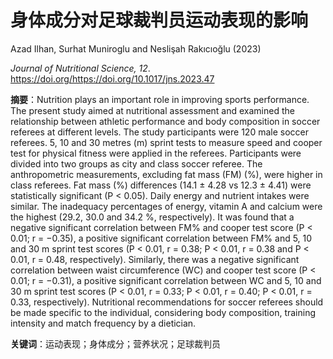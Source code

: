 # 身体成分对足球裁判员运动表现的影响

Azad Ilhan, Surhat Muniroglu and Neslişah Rakıcıoğlu (2023)

*Journal of Nutritional Science, 12*. <https://doi.org/https://doi.org/10.1017/jns.2023.47>

**摘要**：Nutrition plays an important role in improving sports performance. The present study aimed at nutritional assessment and examined the relationship between athletic performance and body composition in soccer referees at different levels. The study participants were 120 male soccer referees. 5, 10 and 30 metres (m) sprint tests to measure speed and cooper test for physical fitness were applied in the referees. Participants were divided into two groups as city and class soccer referee. The anthropometric measurements, excluding fat mass (FM) (%), were higher in class referees. Fat mass (%) differences (14.1 ± 4.28 vs 12.3 ± 4.41) were statistically significant (P < 0.05). Daily energy and nutrient intakes were similar. The inadequacy percentages of energy, vitamin A and calcium were the highest (29.2, 30.0 and 34.2 %, respectively). It was found that a negative significant correlation between FM% and cooper test score (P < 0.01; r = −0.35), a positive significant correlation between FM% and 5, 10 and 30 m sprint test scores (P < 0.01, r = 0.38; P < 0.01, r = 0.38 and P < 0.01, r = 0.48, respectively). Similarly, there was a negative significant correlation between waist circumference (WC) and cooper test score (P < 0.01; r = −0.31), a positive significant correlation between WC and 5, 10 and 30 m sprint test scores (P < 0.01, r = 0.33; P < 0.01, r = 0.40; P < 0.01, r = 0.33, respectively). Nutritional recommendations for soccer referees should be made specific to the individual, considering body composition, training intensity and match frequency by a dietician.

**关键词**：运动表现；身体成分；营养状况；足球裁判员
